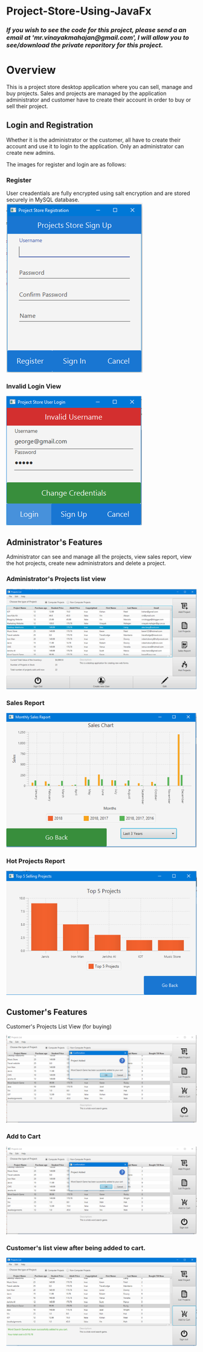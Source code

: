 # Project-Store-Using-JavaFx

<h3><i> If you wish to see the code for this project, please send a an email at 'mr.vinayakmahajan@gmail.com', I will allow you to see/download the private reporitory for this project.</i></h3>

<h1> Overview </h1>
This is a project store desktop application where you can sell, manage and buy projects. Sales and projects are managed by the application administrator and customer have to create their account in order to buy or sell their project.

<h2> Login and Registration </h2>
<p>Whether it is the administrator or the customer, all have to create their account and use it to login to the application. Only an administrator can create new admins. </p>
<p> The images for register and login are as follows: <p>
<h3> Register </h3>
User creadentials are fully encrypted using salt encryption and are stored securely in MySQL database.  
<img src= "ProjectImages\Register.png" />

<h3> Invalid Login View</h3>
<img src= "ProjectImages\invalidLogin.png" />

<h2> Administrator's Features </h2>
Administrator can see and manage all the projects, view sales report, view the hot projects, create new administrators and delete a project.

<h3> Administrator's Projects list view </h3> 
<img src= "ProjectImages\adminProjectListsView.png" />

<h3> Sales Report </h3>
<img src= "ProjectImages\salesReport.png" />

<h3> Hot Projects Report</h3>
<img src= "ProjectImages\hotProjects.png" />

<h2>Customer's Features </h2>
<p>Customer's Projects List View (for buying)</p>
<img src= "ProjectImages\customerListView.png" />

<h3>Add to Cart</h3>
<img src= "ProjectImages\addedToCart.png" />

<h3> Customer's list view after being added to cart.</h3>
<img src= "ProjectImages\afterSold.png" />





